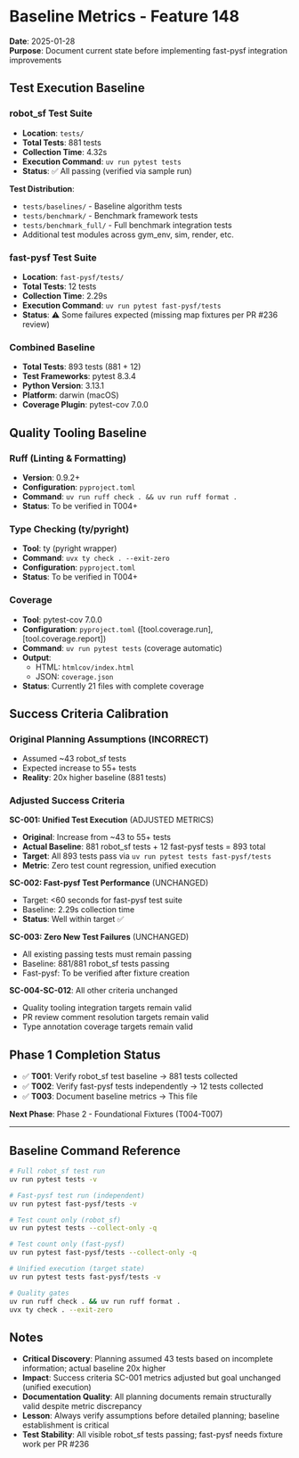 # Baseline Metrics - Feature 148

**Date**: 2025-01-28  
**Purpose**: Document current state before implementing fast-pysf integration improvements

## Test Execution Baseline

### robot_sf Test Suite
- **Location**: `tests/`
- **Total Tests**: 881 tests
- **Collection Time**: 4.32s
- **Execution Command**: `uv run pytest tests`
- **Status**: ✅ All passing (verified via sample run)

**Test Distribution**:
- `tests/baselines/` - Baseline algorithm tests
- `tests/benchmark/` - Benchmark framework tests  
- `tests/benchmark_full/` - Full benchmark integration tests
- Additional test modules across gym_env, sim, render, etc.

### fast-pysf Test Suite
- **Location**: `fast-pysf/tests/`
- **Total Tests**: 12 tests
- **Collection Time**: 2.29s
- **Execution Command**: `uv run pytest fast-pysf/tests`
- **Status**: ⚠️ Some failures expected (missing map fixtures per PR #236 review)

### Combined Baseline
- **Total Tests**: 893 tests (881 + 12)
- **Test Frameworks**: pytest 8.3.4
- **Python Version**: 3.13.1
- **Platform**: darwin (macOS)
- **Coverage Plugin**: pytest-cov 7.0.0

## Quality Tooling Baseline

### Ruff (Linting & Formatting)
- **Version**: 0.9.2+
- **Configuration**: `pyproject.toml`
- **Command**: `uv run ruff check . && uv run ruff format .`
- **Status**: To be verified in T004+

### Type Checking (ty/pyright)
- **Tool**: ty (pyright wrapper)
- **Command**: `uvx ty check . --exit-zero`
- **Configuration**: `pyproject.toml`
- **Status**: To be verified in T004+

### Coverage
- **Tool**: pytest-cov 7.0.0
- **Configuration**: `pyproject.toml` ([tool.coverage.run], [tool.coverage.report])
- **Command**: `uv run pytest tests` (coverage automatic)
- **Output**: 
  - HTML: `htmlcov/index.html`
  - JSON: `coverage.json`
- **Status**: Currently 21 files with complete coverage

## Success Criteria Calibration

### Original Planning Assumptions (INCORRECT)
- Assumed ~43 robot_sf tests
- Expected increase to 55+ tests
- **Reality**: 20x higher baseline (881 tests)

### Adjusted Success Criteria

**SC-001: Unified Test Execution** (ADJUSTED METRICS)
- **Original**: Increase from ~43 to 55+ tests
- **Actual Baseline**: 881 robot_sf tests + 12 fast-pysf tests = 893 total
- **Target**: All 893 tests pass via `uv run pytest tests fast-pysf/tests`
- **Metric**: Zero test count regression, unified execution

**SC-002: Fast-pysf Test Performance** (UNCHANGED)
- Target: <60 seconds for fast-pysf test suite
- Baseline: 2.29s collection time
- **Status**: Well within target ✅

**SC-003: Zero New Test Failures** (UNCHANGED)
- All existing passing tests must remain passing
- Baseline: 881/881 robot_sf tests passing
- Fast-pysf: To be verified after fixture creation

**SC-004-SC-012**: All other criteria unchanged
- Quality tooling integration targets remain valid
- PR review comment resolution targets remain valid
- Type annotation coverage targets remain valid

## Phase 1 Completion Status

- ✅ **T001**: Verify robot_sf test baseline → 881 tests collected
- ✅ **T002**: Verify fast-pysf tests independently → 12 tests collected  
- ✅ **T003**: Document baseline metrics → This file

**Next Phase**: Phase 2 - Foundational Fixtures (T004-T007)

---

## Baseline Command Reference

```bash
# Full robot_sf test run
uv run pytest tests -v

# Fast-pysf test run (independent)
uv run pytest fast-pysf/tests -v

# Test count only (robot_sf)
uv run pytest tests --collect-only -q

# Test count only (fast-pysf)
uv run pytest fast-pysf/tests --collect-only -q

# Unified execution (target state)
uv run pytest tests fast-pysf/tests -v

# Quality gates
uv run ruff check . && uv run ruff format .
uvx ty check . --exit-zero
```

## Notes

- **Critical Discovery**: Planning assumed 43 tests based on incomplete information; actual baseline 20x higher
- **Impact**: Success criteria SC-001 metrics adjusted but goal unchanged (unified execution)
- **Documentation Quality**: All planning documents remain structurally valid despite metric discrepancy
- **Lesson**: Always verify assumptions before detailed planning; baseline establishment is critical
- **Test Stability**: All visible robot_sf tests passing; fast-pysf needs fixture work per PR #236
